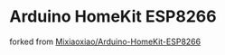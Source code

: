 # Arduino HomeKit ESP8266 
forked from 
<a href="https://github.com/Mixiaoxiao/Arduino-HomeKit-ESP8266">Mixiaoxiao/Arduino-HomeKit-ESP8266</a>
